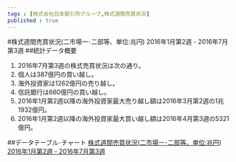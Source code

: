 ```yaml
--- 
tags : [株式会社日本取引所グループ,株式週間売買状況] 
published : true
---
```

#株式週間売買状況(二市場一･二部等、単位:兆円) 2016年1月第2週 - 2016年7月第3週
##統計データ概要
1. 2016年7月第3週の株式売買状況は次の通り。
 1. 個人は387億円の買い越し。
 1. 海外投資家は1262億円の売り越し。
 1. 信託銀行は660億円の買い越し。
1. 2016年1月第2週以降の海外投資家最大売り越し額は2016年3月第2週の1兆1932億円。
1. 2016年1月第2週以降の海外投資家最大買い越し額は2016年4月第3週の5321億円。

##データテーブル･チャート
[株式週間売買状況(二市場一･二部等、単位:兆円) 2016年1月第2週 - 2016年7月第3週](http://knowledgevault.saecanet.com/charts/am-consulting.co.jp-2016-07-28-18-17-18.html)